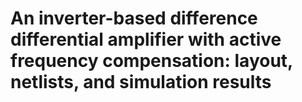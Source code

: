 # An inverter-based difference differential amplifier with active frequency compensation: layout, netlists, and simulation results
